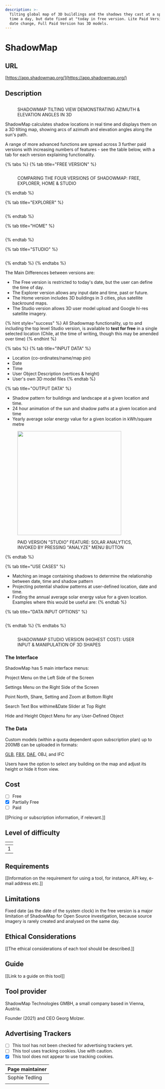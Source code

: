 ```yaml
---
description: >-
  Tilting global map of 3D buildlings and the shadows they cast at a specific
  time a day, but date fixed at "today in free version. Lite Paid Version allows
  date change, Full Paid Version has 3D models.
---
```


# ShadowMap

## URL

[https://app.shadowmap.org/](https://app.shadowmap.org/)

## Description

<figure><img src=".gitbook/assets/oPTIMISEDShadowMap Gif.gif" alt=""><figcaption><p>SHADOWMAP TILTING VIEW DEMONSTRATING AZIMUTH &#x26; ELEVATION ANGLES IN 3D</p></figcaption></figure>

ShadowMap calculates shadow locations in real time and displays them on a 3D tilting map, showing arcs of azimuth and elevation angles along the sun's path.&#x20;

A range of more  advanced functions are spread across 3 further paid versions with increasing numbers of features - see the table below, with a tab for each version explaining functionality.

{% tabs %}
{% tab title="FREE VERSION" %}
<figure><img src=".gitbook/assets/VersionsTablefREE1.jpg" alt=""><figcaption><p>COMPARING THE FOUR VERSIONS OF SHADOWMAP: FREE, EXPLORER, HOME &#x26; STUDIO</p></figcaption></figure>
{% endtab %}

{% tab title="EXPLORER" %}
<figure><img src=".gitbook/assets/VersionsTableEXPLORER2.jpg" alt=""><figcaption></figcaption></figure>
{% endtab %}

{% tab title="HOME" %}
<figure><img src=".gitbook/assets/VersionsTableHOME3v3.jpg" alt=""><figcaption></figcaption></figure>
{% endtab %}

{% tab title="STUDIO" %}
<figure><img src=".gitbook/assets/VersionsTableSTUDIO4 (1).jpg" alt=""><figcaption></figcaption></figure>
{% endtab %}
{% endtabs %}

The Main Differences between versions are:

* The Free version is restricted to today's date, but the user can define the time of day.
* The Explorer version allows any input date and time, past or future.
* The Home version includes 3D buildings in 3 cities, plus satellite backround maps.
* The Studio version allows 3D user model upload and Google hi-res satellite imagery.

{% hint style="success" %}
All Shadowmap functionality, up to and including the top level Studio version, is available to **test for free** in a single selected location (Chile, at the time of writing, though this may be amended over time)
{% endhint %}

{% tabs %}
{% tab title="INPUT DATA" %}
* Location (co-ordinates/name/map pin)
* Date
* Time
* User Object Description (vertices & height)
* User's own 3D model files
{% endtab %}

{% tab title="OUTPUT DATA" %}
* Shadow pattern for buildings and landscape at a given location and time.
* 24 hour animation of the sun and shadow paths at a given location and time
* Yearly average solar energy value for a given location in kWh/square metre

<figure><img src=".gitbook/assets/SolarAnalyticsMenu.JPG" alt="" width="338"><figcaption><p>PAID VERSION "STUDIO" FEATURE: SOLAR ANALYTICS, INVOKED BY PRESSING "ANALYZE" MENU BUTTON</p></figcaption></figure>
{% endtab %}

{% tab title="USE CASES" %}
* Matching an image containing shadows to determine the relationship between date, time and shadow pattern
* Projecting potential shadow patterns at user-defined location, date and time.
* Finding the annual average solar energy value for a given location. Examples where this would be useful are:&#x20;
{% endtab %}

{% tab title="DATA INPUT OPTIONS" %}
<figure><img src=".gitbook/assets/DataInputTable.JPG" alt=""><figcaption></figcaption></figure>
{% endtab %}
{% endtabs %}

<figure><img src=".gitbook/assets/ShadowMapvideo.gif" alt=""><figcaption><p>SHADOWMAP STUDIO VERSION (HIGHEST COST): USER INPUT &#x26; MANIPULATION OF 3D SHAPES</p></figcaption></figure>

### The Interface

ShadowMap has 5 main interface menus:

Project Menu on the Left Side of the Screen

Settings Menu on the Right Side of the Screen

Point North, Share, Setting and Zoom at Bottom Right

Search Text Box withime\&Date Slider at Top Right

Hide and Height Object Menu for any User-Defined Object



### The Data

Custom models (within a quota dependent upon subscription plan) up to 200MB can be uploaded in formats:

[GLB](https://docs.fileformat.com/3d/glb/), [FBX](https://en.wikipedia.org/wiki/FBX), [DAE](https://www.bing.com/ck/a?!&\&p=cc9942aecb454b7eJmltdHM9MTcyMzc2NjQwMCZpZ3VpZD0xM2FhMTJmYy05ZWRjLTY5NzQtMDhhMy0wNjgyOWZmODY4OGEmaW5zaWQ9NTI1MA\&ptn=3\&ver=2\&hsh=3\&fclid=13aa12fc-9edc-6974-08a3-06829ff8688a\&psq=file+format+DAE\&u=a1aHR0cHM6Ly9maWxlaW5mby5jb20vZXh0ZW5zaW9uL2RhZQ\&ntb=1), OBJ, and IFC

Users have the option to select any building on the map and adjust its height or hide it from view.



## Cost

* [ ] Free
* [x] Partially Free
* [ ] Paid

\[\[Pricing or subscription information, if relevant.]]

## Level of difficulty

<table><thead><tr><th data-type="rating" data-max="5"></th></tr></thead><tbody><tr><td>1</td></tr></tbody></table>

## Requirements

\[\[Information on the requirement for using a tool, for instance, API key, e-mail address etc.]]

## Limitations

Fixed date (as the date of the system clock) in the free version is a major limitation of ShadowMap for Open Source investigation, because source imagery is rarely created and analysed on the same day.

## Ethical Considerations

\[\[The ethical considerations of each tool should be described.]]

## Guide

\[\[Link to a guide on this tool]]

## Tool provider

ShadowMap Technologies GMBH, a small company based in Vienna, Austria.&#x20;

Founder (2021) and CEO Georg Molzer.

## Advertising Trackers

* [ ] This tool has not been checked for advertising trackers yet.
* [ ] This tool uses tracking cookies. Use with caution.
* [x] This tool does not appear to use tracking cookies.

| Page maintainer |
| --------------- |
| Sophie Tedling  |
|                 |

